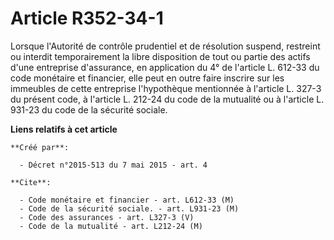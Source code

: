 # Article R352-34-1

Lorsque l'Autorité de contrôle prudentiel et de résolution suspend, restreint ou interdit temporairement la libre disposition
de tout ou partie des actifs d'une entreprise d'assurance, en application du 4° de l'article L. 612-33 du code monétaire et
financier, elle peut en outre faire inscrire sur les immeubles de cette entreprise l'hypothèque mentionnée à l'article L.
327-3 du présent code, à l'article L. 212-24 du code de la mutualité ou à l'article L. 931-23 du code de la sécurité sociale.

**Liens relatifs à cet article**

	**Créé par**:

	  - Décret n°2015-513 du 7 mai 2015 - art. 4

	**Cite**:

	  - Code monétaire et financier - art. L612-33 (M)
	  - Code de la sécurité sociale. - art. L931-23 (M)
	  - Code des assurances - art. L327-3 (V)
	  - Code de la mutualité - art. L212-24 (M)
